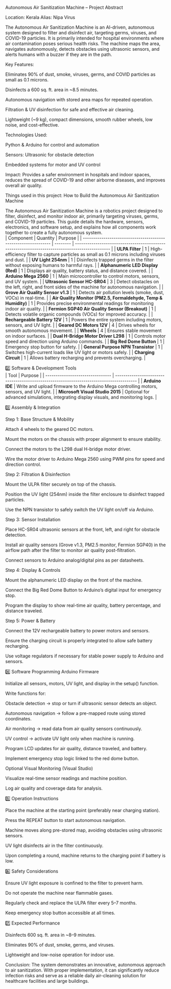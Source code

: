 Autonomous Air Sanitization Machine – Project Abstract

Location: Kerala
Alias: Nipa Virus

The Autonomous Air Sanitization Machine is an AI-driven, autonomous system designed to filter and disinfect air, targeting germs, viruses, and COVID-19 particles. It is primarily intended for hospital environments where air contamination poses serious health risks. The machine maps the area, navigates autonomously, detects obstacles using ultrasonic sensors, and alerts humans with a buzzer if they are in the path.

Key Features:

Eliminates 90% of dust, smoke, viruses, germs, and COVID particles as small as 0.1 microns.

Disinfects a 600 sq. ft. area in ~8.5 minutes.

Autonomous navigation with stored area maps for repeated operation.

Filtration & UV disinfection for safe and effective air cleaning.

Lightweight (~9 kg), compact dimensions, smooth rubber wheels, low noise, and cost-effective.

Technologies Used:

Python & Arduino for control and automation

Sensors: Ultrasonic for obstacle detection

Embedded systems for motor and UV control

Impact:
Provides a safer environment in hospitals and indoor spaces, reduces the spread of COVID-19 and other airborne diseases, and improves overall air quality.



Things used in this project:  How to Build the Autonomous Air Sanitization Machine

The Autonomous Air Sanitization Machine is a robotics project designed to filter, disinfect, and monitor indoor air, primarily targeting viruses, germs, and COVID-19 particles. This guide details the hardware, sensors, electronics, and software setup, and explains how all components work together to create a fully autonomous system.  
   | Component                                                      | Quantity | Purpose                                                                                         |
| -------------------------------------------------------------- | -------- | ----------------------------------------------------------------------------------------------- |
| **ULPA Filter**                                                | 1        | High-efficiency filter to capture particles as small as 0.1 microns including viruses and dust. |
| **UV Light 254nm**                                             | 1        | Disinfects trapped germs in the filter without exposing humans to harmful rays.                 |
| **Alphanumeric LED Display (Red)**                             | 1        | Displays air quality, battery status, and distance covered.                                     |
| **Arduino Mega 2560**                                          | 1        | Main microcontroller to control motors, sensors, and UV system.                                 |
| **Ultrasonic Sensor HC-SR04**                                  | 3        | Detect obstacles on the left, right, and front sides of the machine for autonomous navigation.  |
| **Grove Air Quality Sensor v1.3**                              | 1        | Detects air pollution levels (smoke, dust, VOCs) in real-time.                                  |
| **Air Quality Monitor (PM2.5, Formaldehyde, Temp & Humidity)** | 1        | Provides precise environmental readings for monitoring indoor air quality.                      |
| **Fermion SGP40 Air Quality Sensor (Breakout)**                | 1        | Detects volatile organic compounds (VOCs) for improved accuracy.                                |
| **Rechargeable Battery 12V**                                   | 1        | Powers the entire system including motors, sensors, and UV light.                               |
| **Geared DC Motors 12V**                                       | 4        | Drives wheels for smooth autonomous movement.                                                   |
| **Wheels**                                                     | 4        | Ensures stable movement on indoor surfaces.                                                     |
| **Dual H-Bridge Motor Driver L298**                            | 1        | Controls motor speed and direction using Arduino commands.                                      |
| **Big Red Dome Button**                                        | 1        | Emergency stop button for safety.                                                               |
| **General Purpose NPN Transistor**                             | 1        | Switches high-current loads like UV light or motors safely.                                     |
| **Charging Circuit**                                           | 1        | Allows battery recharging and prevents overcharging.                                            |






  2️⃣ Software & Development Tools  
| Tool                             | Purpose                                                                                  |
| -------------------------------- | ---------------------------------------------------------------------------------------- |
| **Arduino IDE**                  | Write and upload firmware to the Arduino Mega controlling motors, sensors, and UV light. |
| **Microsoft Visual Studio 2015** | Optional for advanced simulations, integrating display visuals, and monitoring logs.     |




3️⃣ Assembly & Integration 

Step 1: Base Structure & Mobility

Attach 4 wheels to the geared DC motors.

Mount the motors on the chassis with proper alignment to ensure stability.

Connect the motors to the L298 dual H-bridge motor driver.

Wire the motor driver to Arduino Mega 2560 using PWM pins for speed and direction control.

Step 2: Filtration & Disinfection

Mount the ULPA filter securely on top of the chassis.

Position the UV light (254nm) inside the filter enclosure to disinfect trapped particles.

Use the NPN transistor to safely switch the UV light on/off via Arduino.

Step 3: Sensor Installation

Place HC-SR04 ultrasonic sensors at the front, left, and right for obstacle detection.

Install air quality sensors (Grove v1.3, PM2.5 monitor, Fermion SGP40) in the airflow path after the filter to monitor air quality post-filtration.

Connect sensors to Arduino analog/digital pins as per datasheets.

Step 4: Display & Controls

Mount the alphanumeric LED display on the front of the machine.

Connect the Big Red Dome Button to Arduino’s digital input for emergency stop.

Program the display to show real-time air quality, battery percentage, and distance traveled.

Step 5: Power & Battery

Connect the 12V rechargeable battery to power motors and sensors.

Ensure the charging circuit is properly integrated to allow safe battery recharging.

Use voltage regulators if necessary for stable power supply to Arduino and sensors.

4️⃣ Software Programming
Arduino Firmware

Initialize all sensors, motors, UV light, and display in the setup() function.

Write functions for:

Obstacle detection → stop or turn if ultrasonic sensor detects an object.

Autonomous navigation → follow a pre-mapped route using stored coordinates.

Air monitoring → read data from air quality sensors continuously.

UV control → activate UV light only when machine is running.

Program LCD updates for air quality, distance traveled, and battery.

Implement emergency stop logic linked to the red dome button.

Optional Visual Monitoring (Visual Studio)

Visualize real-time sensor readings and machine position.

Log air quality and coverage data for analysis.

5️⃣ Operation Instructions

Place the machine at the starting point (preferably near charging station).

Press the REPEAT button to start autonomous navigation.

Machine moves along pre-stored map, avoiding obstacles using ultrasonic sensors.

UV light disinfects air in the filter continuously.

Upon completing a round, machine returns to the charging point if battery is low.

6️⃣ Safety Considerations

Ensure UV light exposure is confined to the filter to prevent harm.

Do not operate the machine near flammable gases.

Regularly check and replace the ULPA filter every 5–7 months.

Keep emergency stop button accessible at all times.

7️⃣ Expected Performance

Disinfects 600 sq. ft. area in ~8–9 minutes.

Eliminates 90% of dust, smoke, germs, and viruses.

Lightweight and low-noise operation for indoor use.
  

Conclusion:
The system demonstrates an innovative, autonomous approach to air sanitization. With proper implementation, it can significantly reduce infection risks and serve as a reliable daily air-cleaning solution for healthcare facilities and large buildings.
